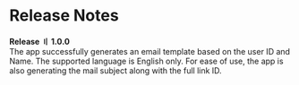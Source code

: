 # Release Notes

**Release 〢 1.0.0**<br/>
The app successfully generates an email template based on the user ID and Name. The supported language is English only. For ease of use, the app is also generating the mail subject along with the full link ID.